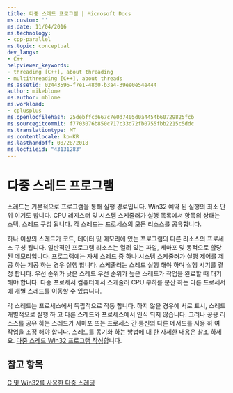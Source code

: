 ```yaml
---
title: 다중 스레드 프로그램 | Microsoft Docs
ms.custom: ''
ms.date: 11/04/2016
ms.technology:
- cpp-parallel
ms.topic: conceptual
dev_langs:
- C++
helpviewer_keywords:
- threading [C++], about threading
- multithreading [C++], about threads
ms.assetid: 02443596-f7e1-48d0-b3a4-39ee0e54e444
author: mikeblome
ms.author: mblome
ms.workload:
- cplusplus
ms.openlocfilehash: 25debffcd667c7e0d7405d0a4454b60729825fcb
ms.sourcegitcommit: f7703076b850c717c33d72fb0755fbb2215c5ddc
ms.translationtype: MT
ms.contentlocale: ko-KR
ms.lasthandoff: 08/28/2018
ms.locfileid: "43131283"
---
```

# <a name="multithread-programs"></a>다중 스레드 프로그램
스레드는 기본적으로 프로그램을 통해 실행 경로입니다. Win32 예약 된 실행의 최소 단위 이기도 합니다. CPU 레지스터 및 시스템 스케줄러가 실행 목록에서 항목의 상태는 스택, 스레드 구성 됩니다. 각 스레드는 프로세스의 모든 리소스를 공유합니다.  
  
하나 이상의 스레드가 코드, 데이터 및 메모리에 있는 프로그램의 다른 리소스의 프로세스 구성 됩니다. 일반적인 프로그램 리소스는 열려 있는 파일, 세마포 및 동적으로 할당 된 메모리입니다. 프로그램에는 자체 스레드 중 하나 시스템 스케줄러가 실행 제어를 제공 하는 제공 하는 경우 실행 합니다. 스케줄러는 스레드 실행 해야 하며 실행 시기를 결정 합니다. 우선 순위가 낮은 스레드 우선 순위가 높은 스레드가 작업을 완료할 때 대기 해야 합니다. 다중 프로세서 컴퓨터에서 스케줄러 CPU 부하를 분산 하는 다른 프로세서에 개별 스레드를 이동할 수 있습니다.  
  
각 스레드는 프로세스에서 독립적으로 작동 합니다. 하지 않을 경우에 서로 표시, 스레드 개별적으로 실행 하 고 다른 스레드와 프로세스에서 인식 되지 않습니다. 그러나 공용 리소스를 공유 하는 스레드가 세마포 또는 프로세스 간 통신의 다른 메서드를 사용 하 여 작업을 조정 해야 합니다. 스레드를 동기화 하는 방법에 대 한 자세한 내용은 참조 하세요. [다중 스레드 Win32 프로그램 작성](writing-a-multithreaded-win32-program.md)합니다.  
  
## <a name="see-also"></a>참고 항목  

[C 및 Win32를 사용한 다중 스레딩](multithreading-with-c-and-win32.md)